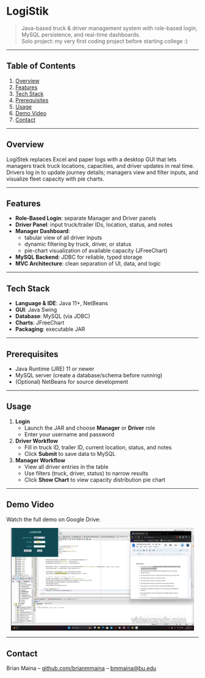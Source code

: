 # LogiStik

> Java-based truck & driver management system with role-based login, MySQL persistence, and real-time dashboards.  
> Solo project: my very first coding project before starting college :)

---

## Table of Contents

1. [Overview](#overview)  
2. [Features](#features)  
3. [Tech Stack](#tech-stack)  
4. [Prerequisites](#prerequisites)  
5. [Usage](#usage)  
6. [Demo Video](#demo-video)  
7. [Contact](#contact)  

---

## Overview

LogiStek replaces Excel and paper logs with a desktop GUI that lets managers track truck locations, capacities, and driver updates in real time. Drivers log in to update journey details; managers view and filter inputs, and visualize fleet capacity with pie charts.

---

## Features

- **Role-Based Login**: separate Manager and Driver panels  
- **Driver Panel**: input truck/trailer IDs, location, status, and notes  
- **Manager Dashboard**:  
  - tabular view of all driver inputs  
  - dynamic filtering by truck, driver, or status  
  - pie-chart visualization of available capacity (JFreeChart)  
- **MySQL Backend**: JDBC for reliable, typed storage  
- **MVC Architecture**: clean separation of UI, data, and logic  

---

## Tech Stack

- **Language & IDE**: Java 11+, NetBeans  
- **GUI**: Java Swing  
- **Database**: MySQL (via JDBC)  
- **Charts**: JFreeChart  
- **Packaging**: executable JAR  

---

## Prerequisites

- Java Runtime (JRE) 11 or newer  
- MySQL server (create a database/schema before running)  
- (Optional) NetBeans for source development  

---

## Usage

1. **Login**  
   - Launch the JAR and choose **Manager** or **Driver** role  
   - Enter your username and password  
2. **Driver Workflow**  
   - Fill in truck ID, trailer ID, current location, status, and notes  
   - Click **Submit** to save data to MySQL  
3. **Manager Workflow**  
   - View all driver entries in the table  
   - Use filters (truck, driver, status) to narrow results  
   - Click **Show Chart** to view capacity distribution pie chart  

---

## Demo Video

Watch the full demo on Google Drive:  
<p align="center">
  <a href="https://drive.google.com/file/d/1B9PVroM0zxvtQVcLebRjrsdDFXchbuGQ/view?usp=sharing">
    <img src="Design_and_test_plan/demo-thumb.jpg" width="480" alt="LogiStek Demo">
  </a>
</p>

---

## Contact

Brian Maina – [github.com/brianmmaina](https://github.com/brianmmaina) – bmmaina@bu.edu  
